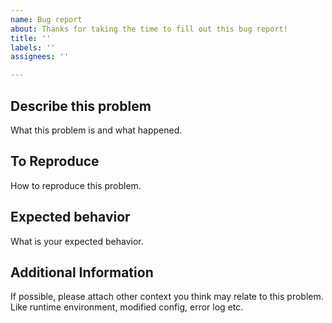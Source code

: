 ```yaml
---
name: Bug report
about: Thanks for taking the time to fill out this bug report!
title: ''
labels: ''
assignees: ''

---
```


## Describe this problem
What this problem is and what happened.

## To Reproduce
How to reproduce this problem.

## Expected behavior
What is your expected behavior.

## Additional Information
If possible, please attach other context you think may relate to this problem. Like runtime environment, modified config, error log etc.
